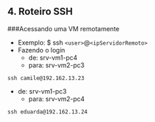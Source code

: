 ## 4. Roteiro SSH

###Acessando uma VM remotamente

* Exemplo: $ ssh ``<user>``@``<ipServidorRemoto>``
* Fazendo o login 
   * de: srv-vm1-pc4  
   * para: srv-vm2-pc3

```shell
ssh camile@192.162.13.23
```

* de: srv-vm1-pc3
   * para: srv-vm2-pc4

```shell
ssh eduarda@192.162.13.24
```
